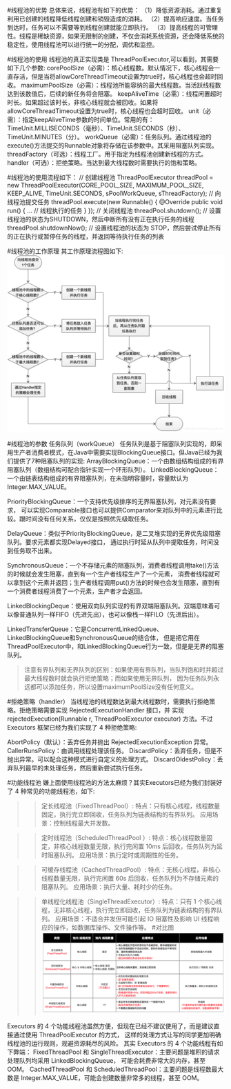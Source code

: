 #线程池的优势
总体来说，线程池有如下的优势：
（1）降低资源消耗。通过重复利用已创建的线程降低线程创建和销毁造成的消耗。
（2）提高响应速度。当任务到达时，任务可以不需要等到线程创建就能立即执行。
（3）提高线程的可管理性。线程是稀缺资源，如果无限制的创建，不仅会消耗系统资源，还会降低系统的稳定性，使用线程池可以进行统一的分配，调优和监控。

#线程池的使用
线程池的真正实现类是 ThreadPoolExecutor,可以看到，其需要如下几个参数:
corePoolSize（必需）：核心线程数。默认情况下，核心线程会一直存活，但是当将allowCoreThreadTimeout设置为true时，核心线程也会超时回收。
maximumPoolSize（必需）：线程池所能容纳的最大线程数。当活跃线程数达到该数值后，后续的新任务将会阻塞。
keepAliveTime（必需）：线程闲置超时时长。如果超过该时长，非核心线程就会被回收。如果将allowCoreThreadTimeout设置为true时，核心线程也会超时回收。
unit（必需）：指定keepAliveTime参数的时间单位。常用的有：TimeUnit.MILLISECONDS（毫秒）、TimeUnit.SECONDS（秒）、TimeUnit.MINUTES（分）。
workQueue（必需）：任务队列。通过线程池的execute()方法提交的Runnable对象将存储在该参数中。其采用阻塞队列实现。
threadFactory（可选）：线程工厂。用于指定为线程池创建新线程的方式。
handler（可选）：拒绝策略。当达到最大线程数时需要执行的饱和策略。

#线程池的使用流程如下：
// 创建线程池
ThreadPoolExecutor threadPool = new ThreadPoolExecutor(CORE_POOL_SIZE,
        MAXIMUM_POOL_SIZE,
        KEEP_ALIVE,
        TimeUnit.SECONDS,
        sPoolWorkQueue,
        sThreadFactory);
// 向线程池提交任务
threadPool.execute(new Runnable() {
    @Override
    public void run() {
    ... // 线程执行的任务
    }
});
// 关闭线程池
threadPool.shutdown(); // 设置线程池的状态为SHUTDOWN，然后中断所有没有正在执行任务的线程
threadPool.shutdownNow(); // 设置线程池的状态为 STOP，然后尝试停止所有的正在执行或暂停任务的线程，并返回等待执行任务的列表

#线程池的工作原理
其工作原理流程图如下:
![img_1.png](img_1.png)

#线程池的参数
任务队列（workQueue）
任务队列是基于阻塞队列实现的，即采用生产者消费者模式，在Java中需要实现BlockingQueue接口。但Java已经为我们提供了7种阻塞队列的实现:
ArrayBlockingQueue：一个由数组结构组成的有界阻塞队列（数组结构可配合指针实现一个环形队列）。
LinkedBlockingQueue：一个由链表结构组成的有界阻塞队列，在未指明容量时，容量默认为Integer.MAX_VALUE。

PriorityBlockingQueue：一个支持优先级排序的无界阻塞队列，对元素没有要求， 
可以实现Comparable接口也可以提供Comparator来对队列中的元素进行比较。跟时间没有任何关系，仅仅是按照优先级取任务。

DelayQueue：类似于PriorityBlockingQueue，是二叉堆实现的无界优先级阻塞队列。要求元素都实现Delayed接口，
通过执行时延从队列中提取任务，时间没到任务取不出来。

SynchronousQueue：一个不存储元素的阻塞队列，消费者线程调用take()方法的时候就会发生阻塞，直到有一个生产者线程生产了一个元素，
消费者线程就可以拿到这个元素并返回；生产者线程调用put()方法的时候也会发生阻塞，直到有一个消费者线程消费了一个元素，生产者才会返回。

LinkedBlockingDeque：使用双向队列实现的有界双端阻塞队列。双端意味着可以像普通队列一样FIFO（先进先出），也可以像栈一样FILO（先进后出）。

LinkedTransferQueue：它是ConcurrentLinkedQueue、LinkedBlockingQueue和SynchronousQueue的结合体，
但是把它用在ThreadPoolExecutor中，和LinkedBlockingQueue行为一致，但是是无界的阻塞队列。 
>注意有界队列和无界队列的区别：如果使用有界队列，当队列饱和时并超过最大线程数时就会执行拒绝策略；而如果使用无界队列，
因为任务队列永远都可以添加任务，所以设置maximumPoolSize没有任何意义。

#拒绝策略（handler）
当线程池的线程数达到最大线程数时，需要执行拒绝策略。拒绝策略需要实现 RejectedExecutionHandler 接口，并
实现 rejectedExecution(Runnable r, ThreadPoolExecutor executor) 方法。不过 Executors 框架已经为我们实现了 4 种拒绝策略:

AbortPolicy（默认）：丢弃任务并抛出 RejectedExecutionException 异常。
CallerRunsPolicy：由调用线程处理该任务。
DiscardPolicy：丢弃任务，但是不抛出异常。可以配合这种模式进行自定义的处理方式。
DiscardOldestPolicy：丢弃队列最早的未处理任务，然后重新尝试执行任务。

#功能线程池
嫌上面使用线程池的方法太麻烦？其实Executors已经为我们封装好了 4 种常见的功能线程池，如下:
>>定长线程池（FixedThreadPool）:
> 特点：只有核心线程，线程数量固定，执行完立即回收，任务队列为链表结构的有界队列。
> 应用场景：控制线程最大并发数。

>>定时线程池（ScheduledThreadPool ）:
> 特点：核心线程数量固定，非核心线程数量无限，执行完闲置 10ms 后回收，任务队列为延时阻塞队列。
> 应用场景：执行定时或周期性的任务。

>>可缓存线程池（CachedThreadPool）:
> 特点：无核心线程，非核心线程数量无限，执行完闲置 60s 后回收，任务队列为不存储元素的阻塞队列。
> 应用场景：执行大量、耗时少的任务。

>>单线程化线程池（SingleThreadExecutor）:
> 特点：只有 1 个核心线程，无非核心线程，执行完立即回收，任务队列为链表结构的有界队列。
> 应用场景：不适合并发但可能引起 IO 阻塞性及影响 UI 线程响应的操作，如数据库操作、文件操作等。
#对比图
![img_2.png](img_2.png)

Executors 的 4 个功能线程池虽然方便，但现在已经不建议使用了，而是建议直接通过使用 ThreadPoolExecutor 的方式，
这样的处理方式让写的同学更加明确线程池的运行规则，规避资源耗尽的风险。
其实 Executors 的 4 个功能线程有如下弊端：
FixedThreadPool 和 SingleThreadExecutor：主要问题是堆积的请求处理队列均采用 LinkedBlockingQueue，
可能会耗费非常大的内存，甚至 OOM。
CachedThreadPool 和 ScheduledThreadPool：主要问题是线程数最大数是 Integer.MAX_VALUE，可能会创建数量非常多的线程，甚至 OOM。
